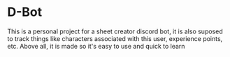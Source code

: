 # D-Bot
This is a personal project for a sheet creator discord bot, it is also suposed to track things like characters associated with this user, experience points, etc. Above all, it is made so it's easy to use and quick to learn
